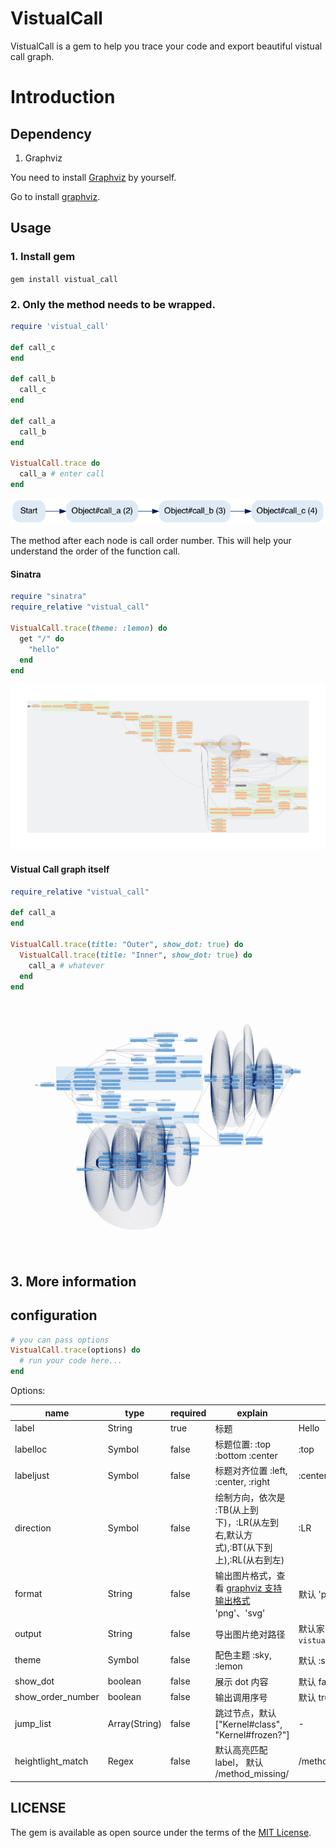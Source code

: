 # VistualCall

VistualCall is a gem to help you trace your code and export beautiful vistual call graph.

# Introduction

## Dependency

1. Graphviz

You need to install [Graphviz](https://graphviz.org/) by yourself.

Go to install [graphviz](https://graphviz.org/download/).

## Usage

### 1. Install gem

`gem install vistual_call`

### 2. Only the method needs to be wrapped.


```ruby
require 'vistual_call'

def call_c
end

def call_b
  call_c
end

def call_a
  call_b
end

VistualCall.trace do
  call_a # enter call
end
```

![sample](./example/sample.png)

The method after each node is call order number. This will help your understand the order of the function call.

#### Sinatra

```ruby
require "sinatra"
require_relative "vistual_call"

VistualCall.trace(theme: :lemon) do
  get "/" do
    "hello"
  end
end

```

![sinatra](./example/sinatra.png)

#### Vistual Call graph itself

```ruby
require_relative "vistual_call"

def call_a
end

VistualCall.trace(title: "Outer", show_dot: true) do
  VistualCall.trace(title: "Inner", show_dot: true) do
    call_a # whatever
  end
end

```
![Vistual Call](./example/vsitual_call_self.jpg)

## 3. More information

## configuration

```ruby
# you can pass options
VistualCall.trace(options) do
  # run your code here...
end
```

Options:

| name | type | required | explain | example |
| ---- | ---- | ---- | ---- | ---- |
| label | String | true | 标题 | Hello |
| labelloc | Symbol | false | 标题位置:  :top :bottom :center | :top  |
| labeljust | Symbol | false | 标题对齐位置 :left, :center, :right | :center  |
| direction | Symbol| false  | 绘制方向，依次是 :TB(从上到下)，:LR(从左到右,默认方式),:BT(从下到上),:RL(从右到左) | :LR |
| format | String | false  | 输出图片格式，查看 [graphviz 支持输出格式](https://graphviz.org/docs/outputs/) 'png'、'svg'  |  默认 'png' |
| output | String | false | 导出图片绝对路径 | 默认家目录下 `vistual_call_result.png` |
| theme | Symbol | false | 配色主题 :sky, :lemon | 默认 :sky |
| show_dot | boolean | false | 展示 dot 内容 | 默认 false |
| show_order_number | boolean | false | 输出调用序号 | 默认 true |
| jump_list | Array(String) | false | 跳过节点，默认 ["Kernel#class", "Kernel#frozen?"] | - |
| heightlight_match | Regex | false | 默认高亮匹配 label， 默认 /method_missing/ | /method_missing/ |

## LICENSE

The gem is available as open source under the terms of the [MIT License](https://opensource.org/licenses/MIT).
